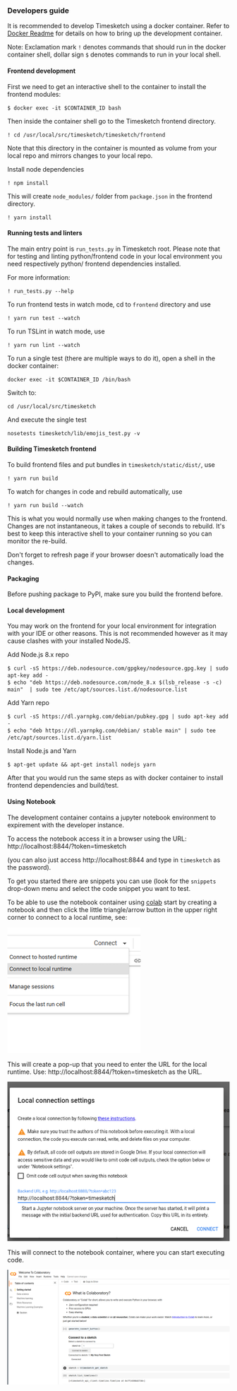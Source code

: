### Developers guide

It is recommended to develop Timesketch using a docker container. Refer to [Docker Readme](../docker/dev/README.md) for details on how to bring up the development container.

Note: Exclamation mark `!` denotes commands that should run in the docker container shell, dollar sign `$` denotes commands to run in your local shell.

#### Frontend development

First we need to get an interactive shell to the container to install the frontend modules:
```
$ docker exec -it $CONTAINER_ID bash
```
Then inside the container shell go to the Timesketch frontend directory. 
```
! cd /usr/local/src/timesketch/timesketch/frontend
```
Note that this directory in the container is mounted as volume from your local repo and mirrors changes to your local repo.

Install node dependencies
```
! npm install
```
This will create `node_modules/` folder from `package.json` in the frontend directory.
```
! yarn install
```

#### Running tests and linters

The main entry point is `run_tests.py` in Timesketch root. Please note that for testing 
and linting python/frontend code in your local environment you need respectively python/
frontend dependencies installed.

For more information:
```
! run_tests.py --help
```
To run frontend tests in watch mode, cd to `frontend` directory and use
```
! yarn run test --watch
```
To run TSLint in watch mode, use
```
! yarn run lint --watch
```

To run a single test (there are multiple ways to do it), open a shell in the docker container:
```
docker exec -it $CONTAINER_ID /bin/bash
```
Switch to:
```
cd /usr/local/src/timesketch
```
And execute the single test
```
nosetests timesketch/lib/emojis_test.py -v
```

#### Building Timesketch frontend

To build frontend files and put bundles in `timesketch/static/dist/`, use
```
! yarn run build
```
To watch for changes in code and rebuild automatically, use
```
! yarn run build --watch
```
This is what you would normally use when making changes to the frontend.
Changes are not instantaneous, it takes a couple of seconds to rebuild. It's best to
keep this interactive shell to your container running so you can monitor the re-build.

Don't forget to refresh page if your browser doesn't automatically load the changes.

#### Packaging

Before pushing package to PyPI, make sure you build the frontend before.

#### Local development

You may work on the frontend for your local environment for integration with your IDE or other reasons. This is not recommended however as it may cause clashes with your installed NodeJS.

Add Node.js 8.x repo
```
$ curl -sS https://deb.nodesource.com/gpgkey/nodesource.gpg.key | sudo apt-key add -
$ echo "deb https://deb.nodesource.com/node_8.x $(lsb_release -s -c) main"  | sudo tee /etc/apt/sources.list.d/nodesource.list
```
Add Yarn repo
```
$ curl -sS https://dl.yarnpkg.com/debian/pubkey.gpg | sudo apt-key add -
$ echo "deb https://dl.yarnpkg.com/debian/ stable main" | sudo tee /etc/apt/sources.list.d/yarn.list
```
Install Node.js and Yarn
```
$ apt-get update && apt-get install nodejs yarn
```
After that you would run the same steps as with docker container to install frontend 
dependencies and build/test.


#### Using Notebook

The development container contains a jupyter notebook environment to expirement
with the developer instance.

To access the notebook access it in a browser using the URL:
http://localhost:8844/?token=timesketch

(you can also just access http://localhost:8844 and type in `timesketch` as the
password).

To get you started there are snippets you can use (look for the `snippets`
drop-down menu and select the code snippet you want to test.

To be able to use the notebook container using
[colab](https://colab.research.google.com) start by creating a notebook and then
click the little triangle/arrow button in the upper right corner to connect to a
local runtime, see:

![Connect to Local Runtime](images/colab_local_runtime.png)

This will create a pop-up that you need to enter the URL for the local runtime.
Use: http://localhost:8844/?token=timesketch as the URL.

![Enter Local Runtime Information](images/notebook_connect.png)

This will connect to the notebook container, where you can start executing code.

![Running In Colab](images/colab_connected.png)

